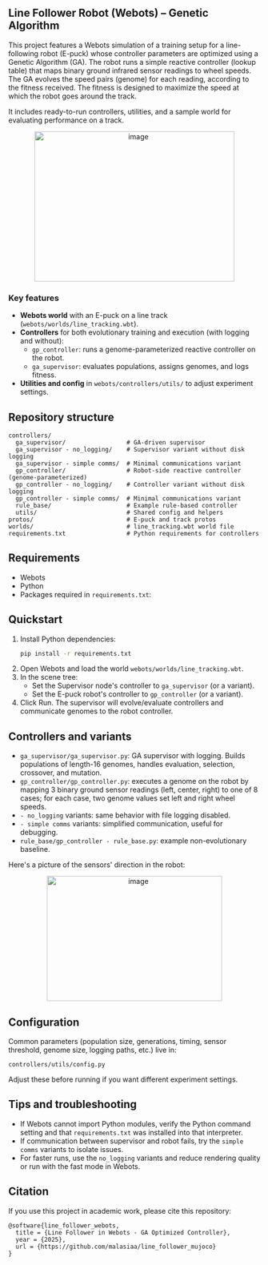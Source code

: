## Line Follower Robot (Webots) – Genetic Algorithm

This project features a Webots simulation of a training setup for a line-following robot (E-puck) whose controller parameters are optimized using a Genetic Algorithm (GA). The robot runs a simple reactive controller (lookup table) that maps binary ground infrared sensor readings to wheel speeds. 
The GA evolves the speed pairs (genome) for each reading, according to the fitness received. The fitness is designed to maximize the speed at which the robot goes around the track. 

It includes ready-to-run controllers, utilities, and a sample world for evaluating performance on a track.
<div align="center">
  <img width="400" height="300" alt="image" src="https://github.com/user-attachments/assets/40360a25-42a3-4368-9045-11c362291982" />
</div>  

### Key features
- **Webots world** with an E-puck on a line track (`webots/worlds/line_tracking.wbt`).
- **Controllers** for both evolutionary training and execution (with logging and without):
  - `gp_controller`: runs a genome-parameterized reactive controller on the robot.
  - `ga_supervisor`: evaluates populations, assigns genomes, and logs fitness.
- **Utilities and config** in `webots/controllers/utils/` to adjust experiment settings.

## Repository structure
```
controllers/
  ga_supervisor/                 # GA-driven supervisor
  ga_supervisor - no_logging/    # Supervisor variant without disk logging
  ga_supervisor - simple comms/  # Minimal communications variant
  gp_controller/                 # Robot-side reactive controller (genome-parameterized)
  gp_controller - no_logging/    # Controller variant without disk logging
  gp_controller - simple comms/  # Minimal communications variant
  rule_base/                     # Example rule-based controller
  utils/                         # Shared config and helpers
protos/                          # E-puck and track protos
worlds/                          # line_tracking.wbt world file
requirements.txt                 # Python requirements for controllers
```

## Requirements
- Webots
- Python
- Packages required in `requirements.txt`:

## Quickstart
1. Install Python dependencies:
   ```bash
   pip install -r requirements.txt
   ```
2. Open Webots and load the world `webots/worlds/line_tracking.wbt`.
3. In the scene tree:
   - Set the Supervisor node's controller to `ga_supervisor` (or a variant).
   - Set the E-puck robot's controller to `gp_controller` (or a variant).
4. Click Run. The supervisor will evolve/evaluate controllers and communicate genomes to the robot controller.

## Controllers and variants
- `ga_supervisor/ga_supervisor.py`: GA supervisor with logging. Builds populations of length-16 genomes, handles evaluation, selection, crossover, and mutation.
- `gp_controller/gp_controller.py`: executes a genome on the robot by mapping 3 binary ground sensor readings (left, center, right) to one of 8 cases; for each case, two genome values set left and right wheel speeds.
- `- no_logging` variants: same behavior with file logging disabled.
- `- simple comms` variants: simplified communication, useful for debugging.
- `rule_base/gp_controller - rule_base.py`: example non-evolutionary baseline.

Here's a picture of the sensors' direction in the robot:
<div align="center">
<img width="350" height="250" alt="image" src="https://github.com/user-attachments/assets/2c75d793-c3a8-4abb-9467-c89eae09cbeb" />
</div>

## Configuration
Common parameters (population size, generations, timing, sensor threshold, genome size, logging paths, etc.) live in:
```
controllers/utils/config.py
```
Adjust these before running if you want different experiment settings.

## Tips and troubleshooting
- If Webots cannot import Python modules, verify the Python command setting and that `requirements.txt` was installed into that interpreter.
- If communication between supervisor and robot fails, try the `simple comms` variants to isolate issues.
- For faster runs, use the `no_logging` variants and reduce rendering quality or run with the fast mode in Webots.

## Citation
If you use this project in academic work, please cite this repository:
```
@software{line_follower_webots,
  title = {Line Follower in Webots - GA Optimized Controller},
  year = {2025},
  url = {https://github.com/malasiaa/line_follower_mujoco}
}
```
